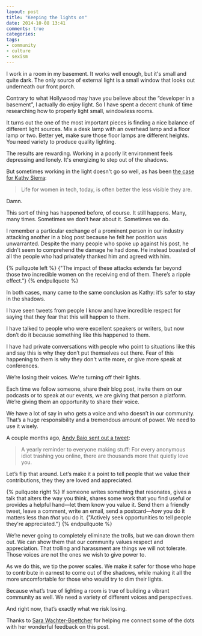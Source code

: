 ```yaml
---
layout: post
title: "Keeping the lights on"
date: 2014-10-08 13:41
comments: true
categories: 
tags:
- community
- culture
- sexism
---
```

I work in a room in my basement. It works well enough, but it's small and quite dark. The only source of external light is a small window that looks out underneath our front porch.

Contrary to what Hollywood may have you believe about the “developer in a basement”, I actually do enjoy light. So I have spent a decent chunk of time researching how to properly light small, windowless rooms. 

It turns out the one of the most important pieces is finding a nice balance of different light sources. Mix a desk lamp with an overhead lamp and a floor lamp or two. Better yet, make sure those floor lamps are different heights. You need variety to produce quality lighting.

The results are rewarding. Working in a poorly lit environment feels depressing and lonely. It's energizing to step out of the shadows.

But sometimes working in the light doesn't go so well, as has been [the case for Kathy Sierra](http://seriouspony.com/trouble-at-the-koolaid-point):

> Life for women in tech, today, is often better the less visible they are.

Damn.

This sort of thing has happened before, of course. It still happens. Many, many times. Sometimes we don’t hear about it. Sometimes we do.

I remember a particular exchange of a prominent person in our industry attacking another in a blog post because he felt her position was unwarranted. Despite the many people who spoke up against his post, he didn’t seem to comprehend the damage he had done. He instead boasted of all the people who had privately thanked him and agreed with him.

{% pullquote left %}
{"The impact of these attacks extends far beyond those two incredible women on the receiving end of them. There’s a ripple effect."}
{% endpullquote %}

In both cases, many came to the same conclusion as Kathy: it’s safer to stay in the shadows.

I have seen tweets from people I know and have incredible respect for saying that they fear that this will happen to them.

I have talked to people who were excellent speakers or writers, but now don’t do it because something like this happened to them.

I have had private conversations with people who point to situations like this and say this is why they don’t put themselves out there. Fear of this happening to them is why they don't write more, or give more speak at conferences.

We’re losing their voices. We're turning off their lights.

Each time we follow someone, share their blog post, invite them on our podcasts or to speak at our events, we are giving that person a platform. We’re giving them an opportunity to share their voice.

We have a lot of say in who gets a voice and who doesn’t in our community. That’s a huge responsibility and a tremendous amount of power. We need to use it wisely.

A couple months ago, [Andy Baio sent out a tweet](https://twitter.com/waxpancake/status/502899387408711680):

> A yearly reminder to everyone making stuff: For every anonymous idiot trashing you online, there are thousands more that quietly love you.

Let’s flip that around. Let’s make it a point to tell people that we value their contributions, they they are loved and appreciated.

{% pullquote right %}
If someone writes something that resonates, gives a talk that alters the way you think, shares some work that you find useful or provides a helpful hand—let them know you value it. Send them a friendly tweet, leave a comment, write an email, send a postcard—*how* you do it matters less than *that* you do it. {"Actively seek opportunities to tell people they're appreciated."}
{% endpullquote %}

We’re never going to completely eliminate the trolls, but we can drown them out. We can show them that our community values respect and appreciation. That trolling and harassment are things we will not tolerate. Those voices are not the ones we wish to give power to.

As we do this, we tip the power scales. We make it safer for those who hope to contribute in earnest to come out of the shadows, while making it all the more uncomfortable for those who would try to dim their lights.

Because what’s true of lighting a room is true of building a vibrant community as well. We need a variety of different voices and perspectives.

And right now, that’s exactly what we risk losing.

<div class="note">
	Thanks to <a href="https://twitter.com/sara_ann_marie">Sara Wachter-Boettcher</a> for helping me connect some of the dots with her wonderful feedback on this post.
</div>